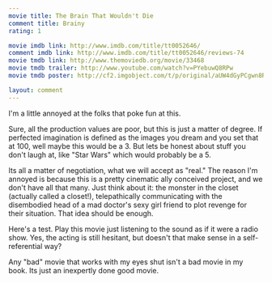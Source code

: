 ```yaml
---
movie title: The Brain That Wouldn't Die
comment title: Brainy
rating: 1

movie imdb link: http://www.imdb.com/title/tt0052646/
comment imdb link: http://www.imdb.com/title/tt0052646/reviews-74
movie tmdb link: http://www.themoviedb.org/movie/33468
movie tmdb trailer: http://www.youtube.com/watch?v=PYebuwQ8RPw
movie tmdb poster: http://cf2.imgobject.com/t/p/original/aUW4dGyPCgwn8Rcg4rJUWPueQAi.jpg

layout: comment
---
```


I'm a little annoyed at the folks that poke fun at this.

Sure, all the production values are poor, but this is just a matter of degree. If perfected imagination is defined as the images you dream and you set that at 100, well maybe this would be a 3. But lets be honest about stuff you don't laugh at, like "Star Wars" which would probably be a 5.

Its all a matter of negotiation, what we will accept as "real." The reason I'm annoyed is because this is a pretty cinematic ally conceived project, and we don't have all that many. Just think about it: the monster in the closet (actually called a closet!), telepathically communicating with the disembodied head of a mad doctor's sexy girl friend to plot revenge for their situation. That idea should be enough.

Here's a test. Play this movie just listening to the sound as if it were a radio show. Yes, the acting is still hesitant, but doesn't that make sense in a self-referential way?

Any "bad" movie that works with my eyes shut isn't a bad movie in my book. Its just an inexpertly done good movie.